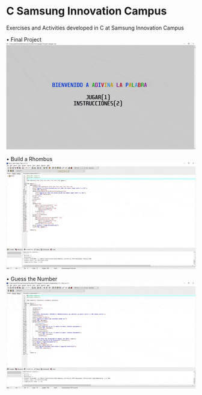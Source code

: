 # C Samsung Innovation Campus
Exercises and Activities developed in C at Samsung Innovation Campus<br>

• Final Project<br>
![final project](https://github.com/JuanRojasC/C-Samsung-Innovation-Campus/blob/master/Projects%20Videos/Proyecto%20Lenguaje%20C.gif)<br>

• Build a Rhombus<br>
![build a rhombus](https://github.com/JuanRojasC/C-Samsung-Innovation-Campus/blob/master/Projects%20Videos/Actividad%20Rombo.gif)<br>

• Guess the Number<br>
![guess the number](https://github.com/JuanRojasC/C-Samsung-Innovation-Campus/blob/master/Projects%20Videos/Actividad%20Numero%20Aleatorio.gif)
